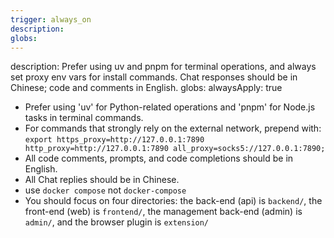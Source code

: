 ```yaml
---
trigger: always_on
description: 
globs: 
---
```

description: Prefer using uv and pnpm for terminal operations, and always set proxy env vars for install commands. Chat responses should be in Chinese; code and comments in English.
globs: 
alwaysApply: true

- Prefer using 'uv' for Python-related operations and 'pnpm' for Node.js tasks in terminal commands.
- For commands that strongly rely on the external network, prepend with:
  `export https_proxy=http://127.0.0.1:7890 http_proxy=http://127.0.0.1:7890 all_proxy=socks5://127.0.0.1:7890;`
- All code comments, prompts, and code completions should be in English.
- All Chat replies should be in Chinese.
- use `docker compose` not `docker-compose`
- You should focus on four directories: the back-end (api) is `backend/`, the front-end (web) is `frontend/`, the management back-end (admin) is `admin/`, and the browser plugin is `extension/`
